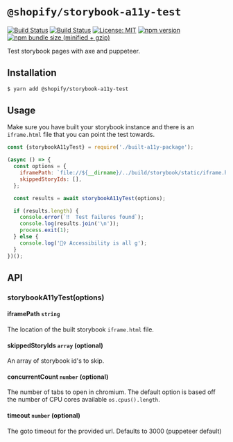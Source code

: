 # `@shopify/storybook-a11y-test`

[![Build Status](https://github.com/Shopify/quilt/workflows/Node-CI/badge.svg?branch=main)](https://github.com/Shopify/quilt/actions?query=workflow%3ANode-CI)
[![Build Status](https://github.com/Shopify/quilt/workflows/Ruby-CI/badge.svg?branch=main)](https://github.com/Shopify/quilt/actions?query=workflow%3ARuby-CI)
[![License: MIT](https://img.shields.io/badge/License-MIT-green.svg)](LICENSE.md) [![npm version](https://badge.fury.io/js/%40shopify%2Fuseful-types.svg)](https://badge.fury.io/js/%40shopify%2Fuseful-types.svg) [![npm bundle size (minified + gzip)](https://img.shields.io/bundlephobia/minzip/@shopify/useful-types.svg)](https://img.shields.io/bundlephobia/minzip/@shopify/useful-types.svg)

Test storybook pages with axe and puppeteer.

## Installation

```bash
$ yarn add @shopify/storybook-a11y-test
```

## Usage

Make sure you have built your storybook instance and there is an `iframe.html` file that you can point the test towards.

```js
const {storybookA11yTest} = require('./built-a11y-package');

(async () => {
  const options = {
    iframePath: `file://${__dirname}/../build/storybook/static/iframe.html`,
    skippedStoryIds: [],
  };

  const results = await storybookA11yTest(options);

  if (results.length) {
    console.error(`‼️  Test failures found`);
    console.log(results.join('\n'));
    process.exit(1);
  } else {
    console.log('🧚‍♀️ Accessibility is all g');
  }
})();
```

## API

### storybookA11yTest(options)

#### iframePath `string`

The location of the built storybook `iframe.html` file.

#### skippedStoryIds `array` (optional)

An array of storybook id's to skip.

#### concurrentCount `number` (optional)

The number of tabs to open in chromium. The default option is based off the number of CPU cores available `os.cpus().length`.

#### timeout `number` (optional)

The goto timeout for the provided url. Defaults to 3000 (puppeteer default)
